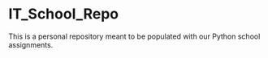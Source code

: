 # IT_School_Repo
This is a personal repository meant to be populated with our Python school assignments.
